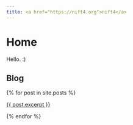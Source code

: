 ```yaml
---
title: <a href="https://nift4.org">nift4</a>
---
```

# Home
Hello. :)
## Blog
<div id="posts">
  {% for post in site.posts %}
      <a href="{{ post.url }}"><p>{{ post.excerpt }}</p></a>
  {% endfor %}
</div>
